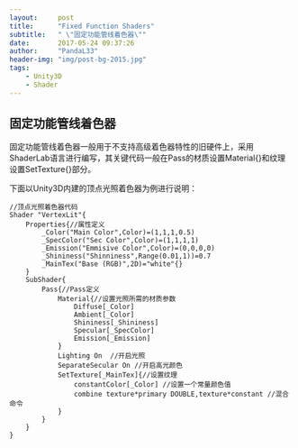 ```yaml
---
layout:     post
title:      "Fixed Function Shaders"
subtitle:   " \"固定功能管线着色器\""
date:       2017-05-24 09:37:26
author:     "PandaL33"
header-img: "img/post-bg-2015.jpg"
tags:
    - Unity3D
    - Shader
---
```

## 固定功能管线着色器

固定功能管线着色器一般用于不支持高级着色器特性的旧硬件上，采用ShaderLab语言进行编写，其关键代码一般在Pass的材质设置Material{}和纹理设置SetTexture{}部分。

下面以Unity3D内建的顶点光照着色器为例进行说明：

```
//顶点光照着色器代码
Shader "VertexLit"{
    Properties{//属性定义
        _Color("Main Color",Color)=(1,1,1,0.5)
        _SpecColor("Sec Color",Color)=(1,1,1,1)
        _Emission("Emmisive Color",Color)=(0,0,0,0)
        _Shininess("Shinniness",Range(0.01,1))=0.7
        _MainTex("Base (RGB)",2D)="white"{}
    }
    SubShader{
        Pass{//Pass定义
            Material{//设置光照所需的材质参数
                Diffuse[_Color]
                Ambient[_Color]
                Shininess[_Shininess]
                Specular[_SpecColor]
                Emission[_Emission]
            }
            Lighting On  //开启光照
            SeparateSecular On //开启高光颜色
            SetTexture[_MainTex]{//设置纹理
                constantColor[_Color] //设置一个常量颜色值
                combine texture*primary DOUBLE,texture*constant //混合命令
            }
        }
    }
}
```
